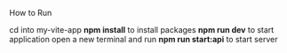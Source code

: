 How to Run
  
  cd into my-vite-app
  **npm install** to install packages
  **npm run dev** to start application
  open a new terminal and run **npm run start:api** to start server
